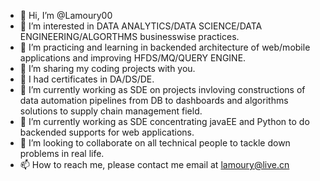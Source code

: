 - 👋 Hi, I’m @Lamoury00
- 👀 I’m interested in DATA ANALYTICS/DATA SCIENCE/DATA ENGINEERING/ALGORTHMS businesswise practices.
- 👀 I’m practicing and learning in backended architecture of web/mobile applications and improving HFDS/MQ/QUERY ENGINE.
- 👀 I’m sharing my coding projects with you.
- 👀 I had certificates in DA/DS/DE.
- 🌱 I’m currently working as SDE on projects invloving constructions of data automation pipelines from DB to dashboards and algorithms solutions to supply chain management field. 
- 🌱 I’m currently working as SDE concentrating javaEE and Python to do backended supports for web applications.
- 💞️ I’m looking to collaborate on all technical people to tackle down problems in real life.
- 📫 How to reach me, please contact me email at lamoury@live.cn

<!---
Lamoury00/Lamoury00 is a ✨ special ✨ repository because its `README.md` (this file) appears on your GitHub profile.
You can click the Preview link to take a look at your changes.
--->
